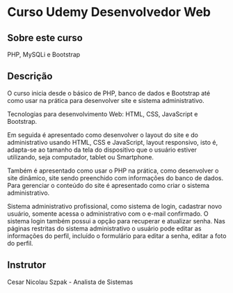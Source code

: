 # Curso Udemy Desenvolvedor Web

## Sobre este curso

PHP, MySQLi e Bootstrap

## Descrição

O curso inicia desde o básico de PHP, banco de dados e Bootstrap até como usar na prática para desenvolver site e sistema administrativo. 

Tecnologias para desenvolvimento Web: HTML, CSS, JavaScript e Bootstrap.

Em seguida é apresentado como desenvolver o layout do site e do administrativo usando HTML, CSS e JavaScript, layout responsivo, isto é, adapta-se ao tamanho da tela do dispositivo que o usuário estiver utilizando, seja computador, tablet ou Smartphone.  

Também é apresentado como usar o PHP na prática, como desenvolver o site dinâmico, site sendo preenchido com informações do banco de dados. Para gerenciar o conteúdo do site é apresentado como criar o sistema administrativo.

Sistema administrativo profissional, como sistema de login, cadastrar novo usuário, somente acessa o administrativo com o e-mail confirmado. O sistema login também possui a opção para recuperar e atualizar senha. Nas páginas restritas do sistema administrativo o usuário pode editar as informações do perfil, incluído o formulário para editar a senha, editar a foto do perfil.

## Instrutor
Cesar Nicolau Szpak - Analista de Sistemas
